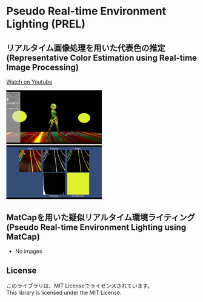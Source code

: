 # Pseudo Real-time Environment Lighting (PREL)

## リアルタイム画像処理を用いた代表色の推定 (Representative Color Estimation using Real-time Image Processing)

[Watch on Youtube](https://youtu.be/gAFJLB70v-E)

<img src="./Docs~/RepresentativeLightColorEstimationDemo.jpg" width="50%">

<img src="./Docs~/RepresentativeColorEstimation.jpg" width="50%">

## MatCapを用いた疑似リアルタイム環境ライティング (Pseudo Real-time Environment Lighting using MatCap)
- No images

## License
このライブラリは、MIT Licenseでライセンスされています。  
This library is licensed under the MIT License.
